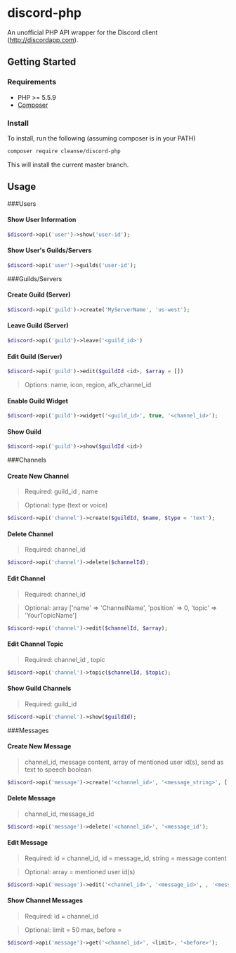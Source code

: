 # discord-php
An unofficial PHP API wrapper for the Discord client (http://discordapp.com).  

## Getting Started

### Requirements

  * PHP >= 5.5.9
  * [Composer](https://getcomposer.org)

### Install

To install, run the following (assuming composer is in your PATH)

```sh
composer require cleanse/discord-php
```

This will install the current master branch.

## Usage

###Users

#### Show User Information

```php
$discord->api('user')->show('user-id');
```

#### Show User's Guilds/Servers

```php
$discord->api('user')->guilds('user-id');
```

###Guilds/Servers

#### Create Guild (Server)
```php
$discord->api('guild')->create('MyServerName', 'us-west');
```

#### Leave Guild (Server)

```php
$discord->api('guild')->leave('<guild_id>')
```

#### Edit Guild (Server)

```php
$discord->api('guild')->edit($guildId <id>, $array = [])
```
> Options: name, icon, region, afk_channel_id

#### Enable Guild Widget
```php
$discord->api('guild')->widget('<guild_id>', true, '<channel_id>');
```

#### Show Guild
```php
$discord->api('guild')->show($guildId <id>)
```

###Channels

#### Create New Channel

> Required: guild_id <str>, name <str>

> Optional: type <str> (text or voice)

```php
$discord->api('channel')->create($guildId, $name, $type = 'text');
```

#### Delete Channel

> Required: channel_id <str>

```php
$discord->api('channel')->delete($channelId);
```

#### Edit Channel

> Required: channel_id <str>

> Optional: array <array> ['name' => 'ChannelName', 'position' => 0, 'topic' => 'YourTopicName']

```php
$discord->api('channel')->edit($channelId, $array);
```

#### Edit Channel Topic

> Required: channel_id <str>, topic <str>

```php
$discord->api('channel')->topic($channelId, $topic);
```

#### Show Guild Channels

> Required: guild_id <str>

```php
$discord->api('channel')->show($guildId);
```

###Messages

#### Create New Message

> channel_id, message content, array of mentioned user id(s), send as text to speech boolean

```php
$discord->api('message')->create('<channel_id>', '<message_string>', ['<user_mentioned_id>'], <boolean>);
```

#### Delete Message

> channel_id, message_id

```php
$discord->api('message')->delete('<channel_id>', '<message_id');
```

#### Edit Message

> Required: id = channel_id, id = message_id, string = message content

> Optional: array = mentioned user id(s)

```php
$discord->api('message')->edit('<channel_id>', '<message_id>', , '<message_string>', ['<user_mentioned_id>', '<user_mentioned_id>']);
```

#### Show Channel Messages

> Required: id = channel_id

> Optional: limit = 50 max, before = <message id>

```php
$discord->api('message')->get('<channel_id>', <limit>, '<before>');
```
